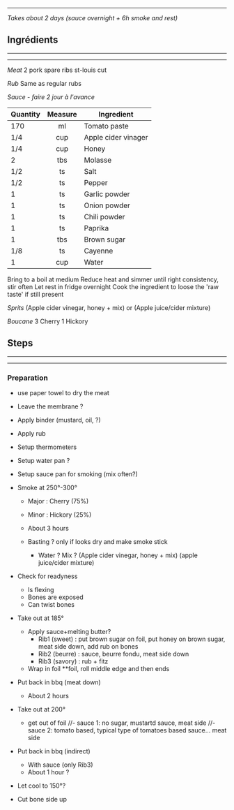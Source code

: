 
---
*Takes about 2 days (sauce overnight + 6h smoke and rest)*


## Ingrédients
---
---
*Meat*
2 pork spare ribs st-louis cut


*Rub*
Same as regular rubs


*Sauce - faire 2 jour à l'avance*

| Quantity | Measure | Ingredient          |
| -------- | :-----: | ------------------- |
| 170      |   ml    | Tomato paste        |
| 1/4      |   cup   | Apple cider vinager |
| 1/4      |   cup   | Honey               |
| 2        |   tbs   | Molasse             |
| 1/2      |   ts    | Salt                |
| 1/2      |   ts    | Pepper              |
| 1        |   ts    | Garlic powder       |
| 1        |   ts    | Onion powder        |
| 1        |   ts    | Chili powder        |
| 1        |   ts    | Paprika             |
| 1        |   tbs   | Brown sugar         |
| 1/8      |   ts    | Cayenne             |
| 1        |   cup   | Water               |

Bring to a boil at medium
Reduce heat and simmer until right consistency, stir often
Let rest in fridge overnight
Cook the ingredient to loose the 'raw taste' if still present


*Sprits*
(Apple cider vinegar, honey + mix) 
or
(Apple juice/cider mixture)


*Boucane*
3 Cherry
1 Hickory


## Steps
---
---
### Preparation
- use paper towel to dry the meat
- Leave the membrane ?
- Apply binder (mustard, oil, ?)
- Apply rub

- Setup thermometers 
- Setup water pan ?
- Setup sauce pan for smoking (mix often?)

- Smoke at 250°-300°
	- Major : Cherry  (75%)
	- Minor : Hickory (25%)

	- About 3 hours
	- Basting ? only if looks dry and make smoke stick
		- Water ? Mix ? (Apple cider vinegar, honey + mix) (apple juice/cider mixture)

- Check for readyness
	- Is flexing
	- Bones are exposed
	- Can twist bones
	
- Take out at 185°
	- Apply sauce+melting butter?
		- Rib1 (sweet)  : put brown sugar on foil, put honey on brown sugar, meat side down, add rub on bones
		- Rib2 (beurre) : sauce, beurre fondu, meat side down
		- Rib3 (savory) : rub + fitz
	- Wrap in foil **foil, roll middle edge and then ends

- Put back in bbq (meat down)
	- About 2 hours

- Take out at 200°
	- get out of foil
	//- sauce 1: no sugar, mustartd sauce, meat side
	//- sauce 2: tomato based, typical type of tomatoes based sauce... meat side

- Put back in bbq (indirect)
	- With sauce (only Rib3)
	- About 1 hour ?

- Let cool to 150°?
- Cut bone side up